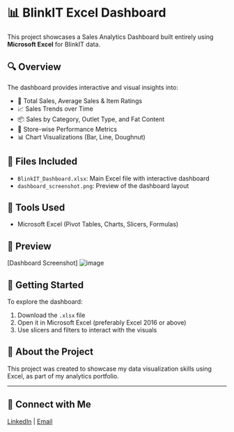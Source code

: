 # 📊 BlinkIT Excel Dashboard

This project showcases a Sales Analytics Dashboard built entirely using **Microsoft Excel** for BlinkIT data.

## 🔍 Overview

The dashboard provides interactive and visual insights into:
- 🛒 Total Sales, Average Sales & Item Ratings
- 📈 Sales Trends over Time
- 📦 Sales by Category, Outlet Type, and Fat Content
- 🏪 Store-wise Performance Metrics
- 📊 Chart Visualizations (Bar, Line, Doughnut)

## 📁 Files Included

- `BlinkIT_Dashboard.xlsx`: Main Excel file with interactive dashboard
- `dashboard_screenshot.png`: Preview of the dashboard layout

## 🧰 Tools Used

- Microsoft Excel (Pivot Tables, Charts, Slicers, Formulas)

## 📸 Preview

[Dashboard Screenshot]
![image](https://github.com/user-attachments/assets/2169c8f2-20d9-4708-b680-2be8ee02cc2b)

## 🏁 Getting Started

To explore the dashboard:
1. Download the `.xlsx` file
2. Open it in Microsoft Excel (preferably Excel 2016 or above)
3. Use slicers and filters to interact with the visuals

## 📌 About the Project

This project was created to showcase my data visualization skills using Excel, as part of my analytics portfolio.

---

## 🔗 Connect with Me

[LinkedIn](https://www.linkedin.com/in/sriram-ganesh-187064263) | [Email](mailto:rsriramganesh3112001@gmail.com)

